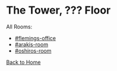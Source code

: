 # The Tower, ??? Floor

All Rooms:
* [#flemings-office](https://astrea49.github.io/PD-Season-1-Archive/MysteryFloor/Danganronpa_%20Prospective%20Despair%20-%20The%20Tower%2C%20___%20Floor%20(KG)%20-%20flemings-office%20%5B800526759262420992%5D.html)
* [#arakis-room](https://astrea49.github.io/PD-Season-1-Archive/MysteryFloor/Danganronpa_%20Prospective%20Despair%20-%20The%20Tower%2C%20___%20Floor%20(KG)%20-%20arakis-room%20%5B801490410701586522%5D.html)
* [#oshiros-room](https://astrea49.github.io/PD-Season-1-Archive/MysteryFloor/Danganronpa_%20Prospective%20Despair%20-%20The%20Tower%2C%20___%20Floor%20(KG)%20-%20oshiros-room%20%5B803006265251856454%5D.html)

[Back to Home](https://astrea49.github.io/PD-Season-1-Archive/)